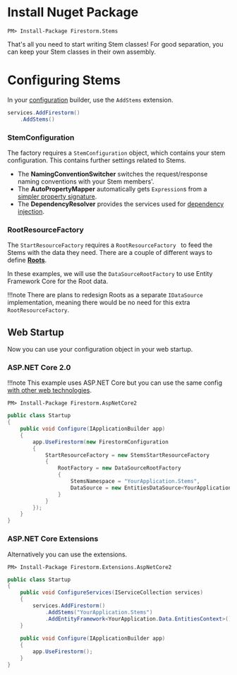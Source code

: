 # Install Nuget Package

```
PM> Install-Package Firestorm.Stems
```

That's all you need to start writing Stem classes! For good separation, you can keep your Stem classes in their own assembly.

# Configuring Stems

In your [configuration](../setup/configuration-builder.md) builder, use the `AddStems` extension.

```csharp
services.AddFirestorm()
	.AddStems()
```



### StemConfiguration

The factory requires a `StemConfiguration` object, which contains your stem configuration. This contains further settings related to Stems.

- The **NamingConventionSwitcher** switches the request/response naming conventions with your Stem members'.
- The **AutoPropertyMapper** automatically gets `Expression`s from a [simpler property signature](expression-syntax-options.md#auto-mapping).
- The **DependencyResolver** provides the services used for [dependency injection](dependency-injection.md).

### RootResourceFactory 

The `StartResourceFactory` requires a `RootResourceFactory ` to feed the Stems with the data they need. There are a couple of different ways to define **[Roots](roots.md)**.

In these examples, we will use the `DataSourceRootFactory` to use Entity Framework Core for the Root data.

!!!note
    There are plans to redesign Roots as a separate `IDataSource` implementation, meaning there would be no need for this extra `RootResourceFactory`.

## Web Startup

Now you can use your configuration object in your web startup.

### ASP<span>.</span>NET Core 2.0

!!!note
	This example uses ASP<span>.</span>NET Core but you can use the same config [with other web technologies](../setup/installation.md).

```
PM> Install-Package Firestorm.AspNetCore2
```

```csharp
public class Startup
{
    public void Configure(IApplicationBuilder app)
    {
        app.UseFirestorm(new FirestormConfiguration
		{
			StartResourceFactory = new StemsStartResourceFactory
			{
				RootFactory = new DataSourceRootFactory
				{
					StemsNamespace = "YourApplication.Stems",
					DataSource = new EntitiesDataSource<YourApplication.Data.EntitiesContext>()
				}
			}
		});
    }
}
```

### ASP<span>.</span>NET Core Extensions

Alternatively you can use the extensions.

```
PM> Install-Package Firestorm.Extensions.AspNetCore2
```

```csharp
public class Startup
{
    public void ConfigureServices(IServiceCollection services)
    {
        services.AddFirestorm()
			.AddStems("YourApplication.Stems")
			.AddEntityFramework<YourApplication.Data.EntitiesContext>();
    }
	
    public void Configure(IApplicationBuilder app)
    {
        app.UseFirestorm();
    }
}
```